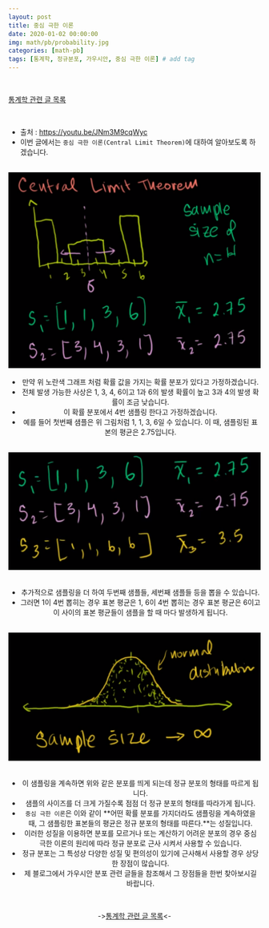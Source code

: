 ```yaml
---
layout: post
title: 중심 극한 이론
date: 2020-01-02 00:00:00
img: math/pb/probability.jpg
categories: [math-pb] 
tags: [통계학, 정규분포, 가우시안, 중심 극한 이론] # add tag
---
```


<br>

<span style="text-align:center">[통계학 관련 글 목록](https://gaussian37.github.io/math-pb-table/)</span>

<br>

- 출처 : https://youtu.be/JNm3M9cqWyc
- 이번 글에서는 `중심 극한 이론(Central Limit Theorem)`에 대하여 알아보도록 하겠습니다.

<br>
<span style="text-align:center"><img src="../assets/img/math/pb/central_limit_theorem/1.png" alt="Drawing" style="width: 600px;"/></center>
<br> 

- 만약 위 노란색 그래프 처럼 확률 값을 가지는 확률 분포가 있다고 가정하겠습니다.
- 전체 발생 가능한 사상은 1, 3, 4, 6이고 1과 6의 발생 확률이 높고 3과 4의 발생 확률이 조금 낮습니다.
- 이 확률 분포에서 4번 샘플링 한다고 가정하겠습니다.
- 예를 들어 첫번째 샘플은 위 그림처럼 1, 1, 3, 6일 수 있습니다. 이 때, 샘플링된 표본의 평균은 2.75입니다.

<br>
<center><img src="../assets/img/math/pb/central_limit_theorem/2.png" alt="Drawing" style="width: 600px;"/></center>
<br> 

- 추가적으로 샘플링을 더 하여 두번째 샘플들, 세번째 샘플들 등을 뽑을 수 있습니다.
- 그러면 1이 4번 뽑히는 경우 표본 평균은 1, 6이 4번 뽑히는 경우 표본 평균은 6이고 이 사이의 표본 평균들이 샘플을 할 때 마다 발생하게 됩니다.

<br>
<center><img src="../assets/img/math/pb/central_limit_theorem/4.png" alt="Drawing" style="width: 600px;"/></center>
<br> 

- 이 샘플링을 계속하면 위와 같은 분포를 띄게 되는데 정규 분포의 형태를 따르게 됩니다.
- 샘플의 사이즈를 더 크게 가질수록 점점 더 정규 분포의 형태를 따라가게 됩니다.
- `중심 극한 이론`은 이와 같이 **어떤 확률 분포를 가지더라도 샘플링을 계속하였을 때, 그 샘플링한 표본들의 평균은 정규 분포의 형태를 따른다.**는 성질입니다.
- 이러한 성질을 이용하면 분포를 모르거나 또는 계산하기 어려운 분포의 경우 중심 극한 이론의 원리에 따라 정규 분포로 근사 시켜서 사용할 수 있습니다.
- 정규 분포는 그 특성상 다양한 성질 및 편의성이 있기에 근사해서 사용할 경우 상당한 장점이 많습니다.
- 제 블로그에서 가우시안 분포 관련 글들을 참조해서 그 장점들을 한번 찾아보시길 바랍니다.

<br>

->[통계학 관련 글 목록](https://gaussian37.github.io/math-pb-table/)<-

<br>